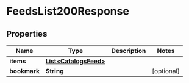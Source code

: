 

# FeedsList200Response

## Properties

Name | Type | Description | Notes
------------ | ------------- | ------------- | -------------
**items** | [**List&lt;CatalogsFeed&gt;**](CatalogsFeed.md) |  | 
**bookmark** | **String** |  |  [optional]





